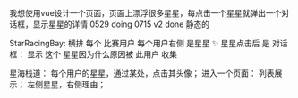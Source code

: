我想使用vue设计一个页面，页面上漂浮很多星星，每点击一个星星就弹出一个对话框，显示星星的详情
0529 doing 0715 v2 done 静态的

StarRacingBay:
    横排 每个 比赛用户
    每个用户右侧 是星星 ✨
    星星点击后 是 对话框： 显示 这个 星星因为什么原因被 此用户 收集

星海栈道：
每个用户的星星，通过某处，点击其头像； 进入一个页面： 列表展示； 左侧星星，右侧理由；
